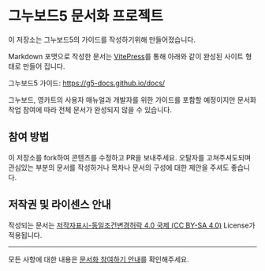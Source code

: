 # 그누보드5 문서화 프로젝트

이 저장소는 그누보드5의 가이드를 작성하기위해 만들어졌습니다.

Markdown 포맷으로 작성한 문서는 [VitePress](https://vitepress.vuejs.org)를 통해 아래와 같이 완성된 사이트 형태로 만들어 집니다.

그누보드5 가이드: https://g5-docs.github.io/docs/

그누보드, 영카트의 사용자 매뉴얼과 개발자를 위한 가이드를 포함할 예정이지만 문서화 작업 참여에 따라 전체 문서가 완성되지 않을 수 있습니다.

## 참여 방법

이 저장소를 fork하여 콘텐츠를 수정하고 PR을 보내주세요.
오탈자를 고쳐주셔도되며 관심있는 부분의 문서를 작성하거나 목차나 문서의 구성에 대한 제안을 주셔도 좋습니다.

## 저작권 및 라이센스 안내

작성되는 문서는 [저작자표시-동일조건변경허락 4.0 국제 (CC BY-SA 4.0)](https://creativecommons.org/licenses/by-sa/4.0/deed.ko) License가 적용됩니다.

---

모든 사항에 대한 내용은 [문서화 참여하기 안내](https://github.com/g5-docs/docs/discussions/1)를 확인해주세요.
